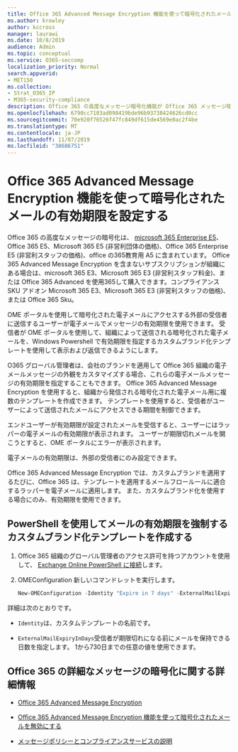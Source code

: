 ```yaml
---
title: Office 365 Advanced Message Encryption 機能を使って暗号化されたメールの有効期限を設定する
ms.author: krowley
author: kccross
manager: laurawi
ms.date: 10/8/2019
audience: Admin
ms.topic: conceptual
ms.service: O365-seccomp
localization_priority: Normal
search.appverid:
- MET150
ms.collection:
- Strat_O365_IP
- M365-security-compliance
description: Office 365 の高度なメッセージ暗号化機能が Office 365 メッセージ暗号化 (OME) の上にあるため、電子メールのセキュリティを拡張するには、カスタムブランド化されたテンプレートを使用して、メールの有効期限を設定します。
ms.openlocfilehash: 6790cc7103ad098419bde96b93738424626cd0cc
ms.sourcegitcommit: 70e920f76526f47fc849df615de4569e0ac2f4be
ms.translationtype: MT
ms.contentlocale: ja-JP
ms.lasthandoff: 11/07/2019
ms.locfileid: "38686751"
---
```

# <a name="set-an-expiration-date-for-email-encrypted-by-office-365-advanced-message-encryption"></a>Office 365 Advanced Message Encryption 機能を使って暗号化されたメールの有効期限を設定する

Office 365 の高度なメッセージの暗号化は、 [microsoft 365 Enterprise E5](https://www.microsoft.com/microsoft-365/enterprise/home)、Office 365 E5、Microsoft 365 E5 (非営利団体の価格)、Office 365 Enterprise E5 (非営利スタッフの価格)、office の365教育用 A5 に含まれています。 Office 365 Advanced Message Encryption を含まないサブスクリプションが組織にある場合は、microsoft 365 E3、Microsoft 365 E3 (非営利スタッフ料金)、または Office 365 Advanced を使用365して購入できます。コンプライアンス SKU アドオン Microsoft 365 E3、Microsoft 365 E3 (非営利スタッフの価格)、または Office 365 Sku。

OME ポータルを使用して暗号化された電子メールにアクセスする外部の受信者に送信するユーザーが電子メールでメッセージの有効期限を使用できます。 受信者が OME ポータルを使用して、組織によって送信される暗号化された電子メールを、Windows Powershell で有効期限を指定するカスタムブランド化テンプレートを使用して表示および返信できるようにします。

O365 グローバル管理者は、会社のブランドを適用して Office 365 組織の電子メールメッセージの外観をカスタマイズする場合、これらの電子メールメッセージの有効期限を指定することもできます。 Office 365 Advanced Message Encryption を使用すると、組織から発信される暗号化された電子メール用に複数のテンプレートを作成できます。 テンプレートを使用すると、受信者がユーザーによって送信されたメールにアクセスできる期間を制御できます。

エンドユーザーが有効期限が設定されたメールを受信すると、ユーザーにはラッパーの電子メールの有効期限が表示されます。 ユーザーが期限切れメールを開こうとすると、OME ポータルにエラーが表示されます。

電子メールの有効期限は、外部の受信者にのみ設定できます。

Office 365 Advanced Message Encryption では、カスタムブランドを適用するたびに、Office 365 は、テンプレートを適用するメールフロールールに適合するラッパーを電子メールに適用します。 また、カスタムブランド化を使用する場合にのみ、有効期限を使用できます。

## <a name="create-a-custom-branding-template-to-force-mail-expiration-by-using-powershell"></a>PowerShell を使用してメールの有効期限を強制するカスタムブランド化テンプレートを作成する

1. Office 365 組織のグローバル管理者のアクセス許可を持つアカウントを使用して、 [Exchange Online PowerShell に接続](https://docs.microsoft.com/powershell/exchange/exchange-online/connect-to-exchange-online-powershell/connect-to-exchange-online-powershell)します。

2. OMEConfiguration 新しいコマンドレットを実行します。

     ```powershell
     New-OMEConfiguration -Identity "Expire in 7 days" -ExternalMailExpiryInDays 7
     ```

詳細は次のとおりです。

- `Identity`は、カスタムテンプレートの名前です。

- `ExternalMailExpiryInDays`受信者が期限切れになる前にメールを保持できる日数を指定します。 1から730日までの任意の値を使用できます。

## <a name="more-information-about-office-365-advanced-message-encryption"></a>Office 365 の詳細なメッセージの暗号化に関する詳細情報

- [Office 365 Advanced Message Encryption](ome-advanced-message-encryption.md)

- [Office 365 Advanced Message Encryption 機能を使って暗号化されたメールを無効にする](revoke-ome-encrypted-mail.md)

- [メッセージポリシーとコンプライアンスサービスの説明](https://docs.microsoft.com/office365/servicedescriptions/exchange-online-service-description/message-policy-and-compliance)
